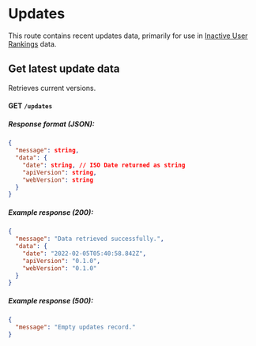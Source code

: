 # Updates

This route contains recent updates data, primarily for use in [Inactive User Rankings](https://github.com/shigeru22/osu-inactive-score) data.

## Get latest update data

Retrieves current versions.

#### GET `/updates`

##### Response format (JSON):

```json
{
  "message": string,
  "data": {
    "date": string, // ISO Date returned as string
    "apiVersion": string,
    "webVersion": string
  }
}
```

##### Example response (200):

```json
{
  "message": "Data retrieved successfully.",
  "data": {
    "date": "2022-02-05T05:40:58.842Z",
    "apiVersion": "0.1.0",
    "webVersion": "0.1.0"
  }
}
```

##### Example response (500):

```json
{
  "message": "Empty updates record."
}
```